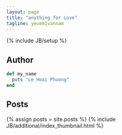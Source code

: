 ```yaml
---
layout: page
title: "anything for Love"
tagline: yeuem1vannam
---
```

{% include JB/setup %}

## Author

```ruby
def my_name
  puts "Le Hoai Phuong"
end
```
## Posts
{% assign posts = site.posts %}
{% include JB/additional/index_thumbnail.html %}
